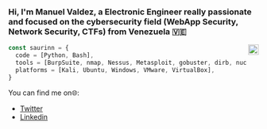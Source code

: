 ### Hi, I'm Manuel Valdez, a Electronic Engineer really passionate and focused on the cybersecurity field (WebApp Security, Network Security, CTFs) from Venezuela 🇻🇪

<a href="https://twitter.com/saurinn_">
  <img align="right" alt="saurinn_ | Twitter" width="21px" src="https://raw.githubusercontent.com/anuraghazra/anuraghazra/master/assets/twitter.svg" />

```js
const saurinn = {
  code = [Python, Bash],
  tools = [BurpSuite, nmap, Nessus, Metasploit, gobuster, dirb, nuclei, nikto, mimikatz, etc...],
  platforms = [Kali, Ubuntu, Windows, VMware, VirtualBox],
}
```



You can find me on🌐:
- [Twitter](https://twitter.com/saurinn_)
- [Linkedin](https:/www.linkedin.com/in/mjvaldez)

<!--
**saurinn/saurinn** is a ✨ _special_ ✨ repository because its `README.md` (this file) appears on your GitHub profile.

Here are some ideas to get you started:

- 🔭 I’m currently working on ...
- 🌱 I’m currently learning ...
- 👯 I’m looking to collaborate on ...
- 🤔 I’m looking for help with ...
- 💬 Ask me about ...
- 📫 How to reach me: ...
- 😄 Pronouns: ...
- ⚡ Fun fact: ...

-->
